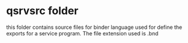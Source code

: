 # qsrvsrc folder

this folder contains source files for binder language used for define the exports 
for a service program. The file extension used is .bnd
